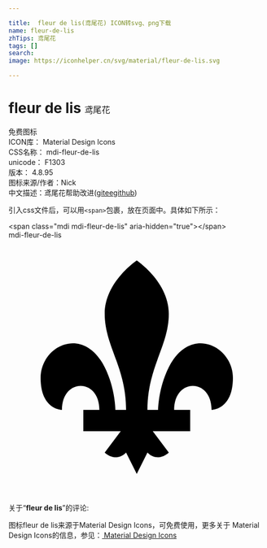 ```yaml
---

title:  fleur de lis(鸢尾花) ICON转svg、png下载
name: fleur-de-lis
zhTips: 鸢尾花
tags: []
search: 
image: https://iconhelper.cn/svg/material/fleur-de-lis.svg

---
```


# fleur de lis  <small style="font-size: 60%;font-weight: 100">鸢尾花</small>


<div class="detail-page">
<p>
<span><span class="badge-success badge">免费图标</span> </span>
<br/>
<span>
ICON库：
<span class="badge-secondary badge">Material Design Icons</span> 
</span>
<br/>
<span>
CSS名称：
<span class="badge-secondary badge">mdi-fleur-de-lis</span> 
</span>
<br/>
<span>
unicode：
<span class="badge-secondary badge">F1303</span> 
<copy-btn content='F1303' btn-title=""></copy-btn>
<copy-btn :content='String.fromCodePoint(parseInt("F1303", 16))' btn-title="复制U"></copy-btn>
</span>
<br/>
<span>
版本：
<span class="badge-secondary badge">4.8.95</span> 
</span>
<br/>
<span>图标来源/作者：<span class="badge-light badge">Nick</span></span> 
<br/>
<span class="zh-detail">中文描述：<span class="badge-primary badge">鸢尾花</span><span class="help-link"><span>帮助改进</span>(<a href="https://gitee.com/liuwave/icon-helper/edit/master/json/material/fleur-de-lis.json" target="_blank" rel="noopener noreferrer">gitee</a><a href="https://github.com/liuwave/icon-helper/edit/master/json/material/fleur-de-lis.json" target="_blank" rel="noopener noreferrer">github</a></span>)</span><br/>
</p>
</div>
<div class="alert alert-dark">
  <i class="mdi mdi-fleur-de-lis mdi-48px"></i>
  <i class="mdi mdi-fleur-de-lis mdi-36px"></i>
  <i class="mdi mdi-fleur-de-lis mdi-24px"></i>
  <i class="mdi mdi-fleur-de-lis mdi-18px"></i>
</div>
<div>
  <p>引入css文件后，可以用<code>&lt;span&gt;</code>包裹，放在页面中。具体如下所示：    
  </p>
  <div class="alert alert-primary" style="font-size: 14px">
    &lt;span class="mdi mdi-fleur-de-lis" aria-hidden="true"&gt;&lt;/span&gt;
    <copy-btn content='<span class="mdi mdi-fleur-de-lis" aria-hidden="true"></span>'></copy-btn>
  </div>
  <div class="alert alert-secondary">
    <i class="mdi mdi-fleur-de-lis"
    style="font-size: 24px"
    aria-hidden="true"></i> mdi-fleur-de-lis
    <copy-btn content="mdi-fleur-de-lis" btn-title="复制图标名称"></copy-btn>
  </div>
</div>
<div id="svg" class="svg-wrap">
<svg xmlns="http://www.w3.org/2000/svg" viewBox="0 0 24 24"><path d="M12 2S9 4 9 7 11 12 11 16H10S10 14 9 12C7 8 3 10 3 13S5 16 5 16C5 13 8.5 13 8.5 16H7V18H10.5L9 20S10 21 11 20L12 22L13 20C14 21 15 20 15 20L13.5 18H17V16H15.5C15.5 13 19 13 19 16C19 16 21 16 21 13S17 8 15 12C14 14 14 16 14 16H13C13 12 15 10 15 7S12 2 12 2Z" /></svg>
</div>
<detail full-name='mdi-fleur-de-lis'></detail>
<div class="icon-detail__container">
<p>关于“<b>fleur de lis</b>”的评论:</p>
</div>
<Vssue title="关于“fleur de lis”的评论" />    
<div><p>图标fleur de lis来源于Material Design Icons，可免费使用，更多关于 Material Design Icons的信息，参见：<a target="_blank" href="https://iconhelper.cn/material.html"> Material Design Icons</a>
</p></div>
